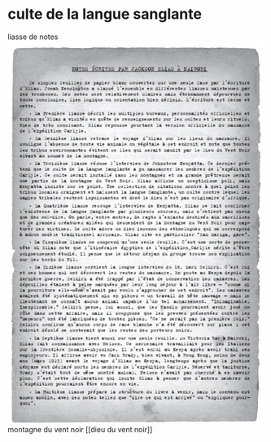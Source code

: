 # culte de la langue sanglante

liasse de notes ![](images/une%20liasse%20de%20note.png)   montagne du vent noir [[dieu du vent noir]]
